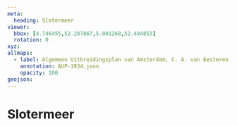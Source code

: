 ```yaml
---
meta:
  heading: Slotermeer
viewer:
  bbox: [4.746455,52.287867,5.001268,52.404853]
  rotation: 0
xyz:
allmaps:
  - label: Algemeen Uitbreidingsplan van Amsterdam, C. A. van Eesteren, 1935. Scale 1:12,500. Stadsarchief Amsterdam. Published by the Public Works Department and its legal successors, 1934
    annotation: AUP-1934.json
    opacity: 100
geojson:
---
```

# Slotermeer

